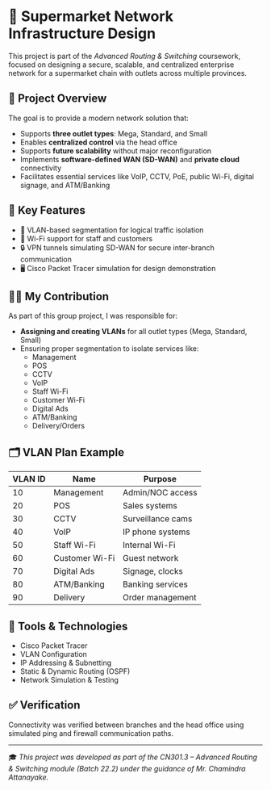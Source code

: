 # 🛒 Supermarket Network Infrastructure Design

This project is part of the *Advanced Routing & Switching* coursework, focused on designing a secure, scalable, and centralized enterprise network for a supermarket chain with outlets across multiple provinces.

## 📌 Project Overview

The goal is to provide a modern network solution that:
- Supports **three outlet types**: Mega, Standard, and Small
- Enables **centralized control** via the head office
- Supports **future scalability** without major reconfiguration
- Implements **software-defined WAN (SD-WAN)** and **private cloud** connectivity
- Facilitates essential services like VoIP, CCTV, PoE, public Wi-Fi, digital signage, and ATM/Banking

## 🧩 Key Features

- 🔀 VLAN-based segmentation for logical traffic isolation
- 📶 Wi-Fi support for staff and customers
- 🔒 VPN tunnels simulating SD-WAN for secure inter-branch communication
- 🖥️ Cisco Packet Tracer simulation for design demonstration

## 👩‍💻 My Contribution

As part of this group project, I was responsible for:
- **Assigning and creating VLANs** for all outlet types (Mega, Standard, Small)
- Ensuring proper segmentation to isolate services like:
  - Management
  - POS
  - CCTV
  - VoIP
  - Staff Wi-Fi
  - Customer Wi-Fi
  - Digital Ads
  - ATM/Banking
  - Delivery/Orders

## 🗂️ VLAN Plan Example

| VLAN ID | Name            | Purpose             |
|---------|-----------------|---------------------|
| 10      | Management      | Admin/NOC access    |
| 20      | POS             | Sales systems       |
| 30      | CCTV            | Surveillance cams   |
| 40      | VoIP            | IP phone systems    |
| 50      | Staff Wi-Fi     | Internal Wi-Fi      |
| 60      | Customer Wi-Fi  | Guest network       |
| 70      | Digital Ads     | Signage, clocks     |
| 80      | ATM/Banking     | Banking services    |
| 90      | Delivery        | Order management    |

## 🧰 Tools & Technologies

- Cisco Packet Tracer
- VLAN Configuration
- IP Addressing & Subnetting
- Static & Dynamic Routing (OSPF)
- Network Simulation & Testing

## ✅ Verification

Connectivity was verified between branches and the head office using simulated ping and firewall communication paths.

----------------------------

🎓 *This project was developed as part of the CN301.3 – Advanced Routing & Switching module (Batch 22.2) under the guidance of Mr. Chamindra Attanayake.*



